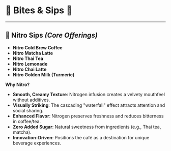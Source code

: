 # 🍙 Bites & Sips 🥤

---

## 🧊 **Nitro Sips** *(Core Offerings)*  
- **Nitro Cold Brew Coffee**  
- **Nitro Matcha Latte**  
- **Nitro Thai Tea**  
- **Nitro Lemonade**  
- **Nitro Chai Latte**  
- **Nitro Golden Milk (Turmeric)**  

**Why Nitro?**  
- **Smooth, Creamy Texture**: Nitrogen infusion creates a velvety mouthfeel without additives.  
- **Visually Striking**: The cascading "waterfall" effect attracts attention and social sharing.  
- **Enhanced Flavor**: Nitrogen preserves freshness and reduces bitterness in coffee/tea.  
- **Zero Added Sugar**: Natural sweetness from ingredients (e.g., Thai tea, matcha).  
- **Innovation-Driven**: Positions the café as a destination for unique beverage experiences. 
